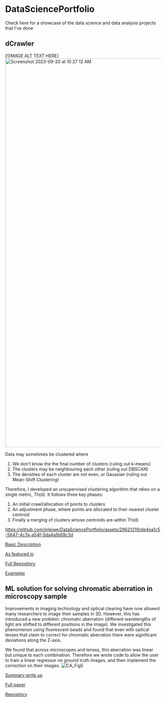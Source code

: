# DataSciencePortfolio
Check here for a showcase of the data science and data analysis projects that I've done

## dCrawler
[![IMAGE ALT TEXT HERE]<img width="1255" alt="Screenshot 2023-09-20 at 10 27 12 AM" src="https://github.com/mleiwe/DataSciencePortfolio/assets/29621219/154d7662-9406-4930-ad9a-df73f0365e53">

Data may sometimes be clustered where
1. We don't know the the final number of clusters (ruling out k-means)
2. The clusters may be neighbouring each other (ruling out DBSCAN)
3. The densities of each cluster are not even, or Gaussian (ruling out Mean-Shift Clustering)

Therefore, I developed an unsupervised clustering algorithm that relies on a single metric, Th(d). It follows three key phases: 
1. An initial crawl/allocation of points to clusters
2. An adjustment phase, where points are allocated to their nearest cluster centroid
3. Finally a merging of clusters whose centroids are within Th(d)

https://github.com/mleiwe/DataSciencePortfolio/assets/29621219/de4ea1c5-5647-4c7a-a54f-5da4afb69c3d

[Basic Description](https://github.com/mleiwe/dCrawler/blob/main/Schema_For_dCrawler.pdf)

[As featured in](https://www.biorxiv.org/content/10.1101/2022.10.20.512984v1)

[Full Repository](https://github.com/mleiwe/dCrawler)

[Examples](https://docs.google.com/presentation/d/1GiOclAU5ou5rQsCh44iIiMeyRRVG1xwc_2LyqghLLLw/edit?usp=sharing)

## ML solution for solving chromatic aberration in microscopy sample
Improvements in imaging technology and optical clearing have now allowed many researchers to image their samples in 3D. However, this has introduced a new problem: chromatic aberration (different wavelengths of light are shifted to different positions in the image). We investigated this phenomenon using fluorescent beads and found that even with optical lenses that claim to correct for chromatic aberration there were significant deviations along the Z-axis.

We found that across microscopes and lenses, this aberration was linear but unique to each combination. Therefore we wrote code to allow the user to train a linear regressor on ground truth images, and then implement the correction on their images.
![CA_Fig5](https://github.com/mleiwe/DataSciencePortfolio/assets/29621219/c22f85cd-5c6b-489d-858c-e4ddcac89b55)

[Summary write up](https://github.com/mleiwe/DataSciencePortfolio/blob/main/ChromaticAberration/DataScienceFriendlyWriteUp.pages "Portfolio write up")

[Full paper](https://www.frontiersin.org/articles/10.3389/fnana.2021.760063/full "Leiwe et al 2021")

[Repository](https://github.com/mleiwe/ChromaticAberrationCorrection "Functioning Repository")

